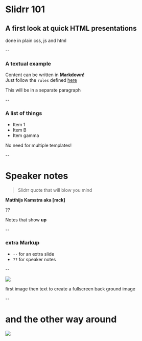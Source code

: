 # Slidrr 101

## A first look at quick HTML presentations

done in plain css, js and html

--

### A textual example

Content can be written in **Markdown!**  
Just follow the `rules` defined [here](#)

This will be in a separate paragraph

--

### A list of things

* Item 1
* Item B
* Item gamma

No need for multiple templates!

--

# Speaker notes

> Slidrr quote that will blow you mind

**Matthijs Kamstra aka [mck]**

??

Notes that show **up**

--

### extra Markup

- `--` for an extra slide
- `??` for speaker notes

--

![](https://i.ytimg.com/vi/BpbJ0lHFLLw/maxresdefault.jpg)

first image then text to create a fullscreen back ground image

--


# and the other way around

![](https://i.ytimg.com/vi/BpbJ0lHFLLw/maxresdefault.jpg)
